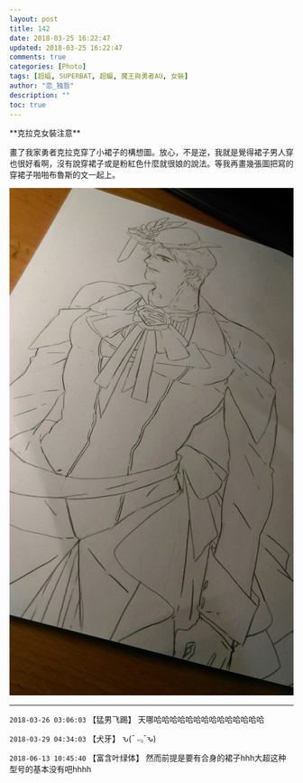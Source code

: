 ```yaml
---
layout: post
title: 142
date: 2018-03-25 16:22:47
updated: 2018-03-25 16:22:47
comments: true
categories: [Photo]
tags: [超蝠, SUPERBAT, 超蝙, 魔王與勇者AU, 女裝]
author: "恋_独哲"
description: ""
toc: true
---
```


<p dir="ltr"  >**克拉克女裝注意**</p> 
<p dir="ltr"  >畫了我家勇者克拉克穿了小裙子的構想圖。放心，不是逆，我就是覺得裙子男人穿也很好看啊，沒有說穿裙子或是粉紅色什麼就很娘的說法。等我再畫幾張圖把寫的穿裙子啪啪布魯斯的文一起上。</p>

![](https://raw.githubusercontent.com/alicewish/maple50821/master/img_YW5MWVN1NEpoZFVpcFlWM0U1ZVQxY25kV0ExV0ZKS0IxcmhpUmRoZDlZZHBkVEhENVBvbDJnPT0.jpg)

---

`2018-03-26 03:06:03` 【猛男飞踢】 天哪哈哈哈哈哈哈哈哈哈哈哈哈哈哈

`2018-03-29 04:34:03` 【犬牙】 ԅ(¯﹃¯ԅ)

`2018-06-13 10:45:40` 【富含叶绿体】 然而前提是要有合身的裙子hhh大超这种型号的基本没有吧hhhh
